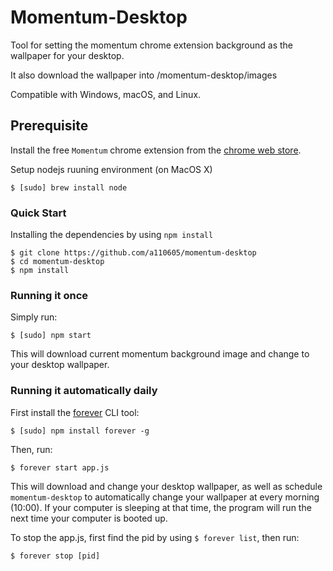 # Momentum-Desktop
Tool for setting the momentum chrome extension background as the wallpaper for your desktop.

It also download the wallpaper into /momentum-desktop/images

Compatible with Windows, macOS, and Linux.

## Prerequisite
Install the free `Momentum` chrome extension from the [chrome web store](https://chrome.google.com/webstore/detail/momentum/laookkfknpbbblfpciffpaejjkokdgca?hl=en).

Setup nodejs ruuning environment (on MacOS X)
```
$ [sudo] brew install node
```

### Quick Start
Installing the dependencies by using `npm install`
```
$ git clone https://github.com/a110605/momentum-desktop
$ cd momentum-desktop
$ npm install
```

### Running it once
Simply run:
```
$ [sudo] npm start
```
This will download current momentum background image and change to your desktop wallpaper.

### Running it automatically daily
First install the [forever](https://github.com/foreverjs/forever) CLI tool:
```
$ [sudo] npm install forever -g
```
Then, run:
```
$ forever start app.js
```
This will download and change your desktop wallpaper, as well as schedule `momentum-desktop` to automatically change your wallpaper at every morning (10:00). If your computer is sleeping at that time, the program will run the next time your computer is booted up.

To stop the app.js, first find the pid by using `$ forever list`, then run:
```
$ forever stop [pid]
```
